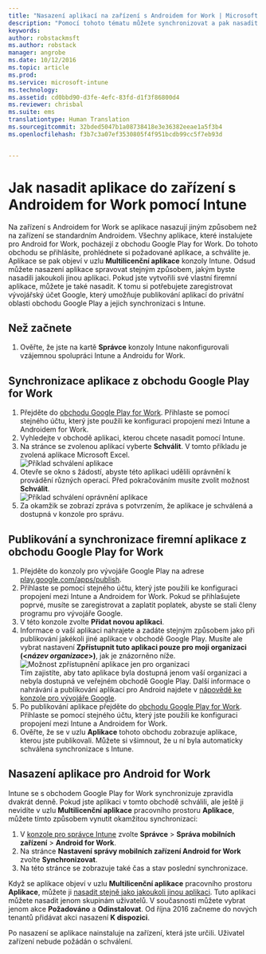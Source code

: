 ```yaml
---
title: "Nasazení aplikací na zařízení s Androidem for Work | Microsoft Intune"
description: "Pomocí tohoto tématu můžete synchronizovat a pak nasadit aplikaci do zařízení s Androidem for Work z obchodu Google Play for Work."
keywords: 
author: robstackmsft
ms.author: robstack
manager: angrobe
ms.date: 10/12/2016
ms.topic: article
ms.prod: 
ms.service: microsoft-intune
ms.technology: 
ms.assetid: cd0bbd90-d3fe-4efc-83fd-d1f3f86800d4
ms.reviewer: chrisbal
ms.suite: ems
translationtype: Human Translation
ms.sourcegitcommit: 32bded5047b1a08738418e3e36382eeae1a5f3b4
ms.openlocfilehash: f3b7c3a07ef3530805f4f951bcdb99cc5f7eb93d


---
```


# Jak nasadit aplikace do zařízení s Androidem for Work pomocí Intune

Na zařízení s Androidem for Work se aplikace nasazují jiným způsobem než na zařízení se standardním Androidem. Všechny aplikace, které instalujete pro Android for Work, pocházejí z obchodu Google Play for Work. Do tohoto obchodu se přihlásíte, prohlédnete si požadované aplikace, a schválíte je.
Aplikace se pak objeví v uzlu **Multilicenční aplikace** konzoly Intune. Odsud můžete nasazení aplikace spravovat stejným způsobem, jakým byste nasadili jakoukoli jinou aplikaci.
Pokud jste vytvořili své vlastní firemní aplikace, můžete je také nasadit. K tomu si potřebujete zaregistrovat vývojářský účet Google, který umožňuje publikování aplikací do privátní oblasti obchodu Google Play a jejich synchronizaci s Intune.

## Než začnete

1. Ověřte, že jste na kartě **Správce** konzoly Intune nakonfigurovali vzájemnou spolupráci Intune a Androidu for Work.

## Synchronizace aplikace z obchodu Google Play for Work


1. Přejděte do [obchodu Google Play for Work](https://play.google.com/work). Přihlaste se pomocí stejného účtu, který jste použili ke konfiguraci propojení mezi Intune a Androidem for Work.
2. Vyhledejte v obchodě aplikaci, kterou chcete nasadit pomocí Intune.
3. Na stránce se zvolenou aplikací vyberte **Schválit**. V tomto příkladu je zvolená aplikace Microsoft Excel.<br>
  ![Příklad schválení aplikace](/intune/deploy-use/media/approve.png)
4. Otevře se okno s žádostí, abyste této aplikaci udělili oprávnění k provádění různých operací. Před pokračováním musíte zvolit možnost **Schválit**.<br>
  ![Příklad schválení oprávnění aplikace](/intune/deploy-use/media/approve-app-permissions.png)
5. Za okamžik se zobrazí zpráva s potvrzením, že aplikace je schválená a dostupná v konzole pro správu. 

## Publikování a synchronizace firemní aplikace z obchodu Google Play for Work 

1. Přejděte do konzoly pro vývojáře Google Play na adrese [play.google.com/apps/publish](play.google.com/apps/publish).
2. Přihlaste se pomocí stejného účtu, který jste použili ke konfiguraci propojení mezi Intune a Androidem for Work. Pokud se přihlašujete poprvé, musíte se zaregistrovat a zaplatit poplatek, abyste se stali členy programu pro vývojáře Google.
3. V této konzole zvolte **Přidat novou aplikaci**.
4. Informace o vaší aplikaci nahrajete a zadáte stejným způsobem jako při publikování jakékoli jiné aplikace v obchodě Google Play. Musíte ale vybrat nastavení **Zpřístupnit tuto aplikaci pouze pro moji organizaci (<*název organizace*>)**, jak je znázorněno níže.<br>
  ![Možnost zpřístupnění aplikace jen pro organizaci](/intune/deploy-use/media/restrict.png)<br>
Tím zajistíte, aby tato aplikace byla dostupná jenom vaší organizaci a nebyla dostupná ve veřejném obchodě Google Play.
Další informace o nahrávání a publikování aplikací pro Android najdete v [nápovědě ke konzole pro vývojáře Google](https://support.google.com/googleplay/android-developer/answer/113469).
5. Po publikování aplikace přejděte do [obchodu Google Play for Work](https://play.google.com/work). Přihlaste se pomocí stejného účtu, který jste použili ke konfiguraci propojení mezi Intune a Androidem for Work. 
6. Ověřte, že se v uzlu **Aplikace** tohoto obchodu zobrazuje aplikace, kterou jste publikovali. Můžete si všimnout, že u ní byla automaticky schválena synchronizace s Intune.

## Nasazení aplikace pro Android for Work

Intune se s obchodem Google Play for Work synchronizuje zpravidla dvakrát denně. Pokud jste aplikaci v tomto obchodě schválili, ale ještě ji nevidíte v uzlu **Multilicenční aplikace** pracovního prostoru **Aplikace**, můžete tímto způsobem vynutit okamžitou synchronizaci:

1. V [konzole pro správce Intune](https://manage.microsoft.com) zvolte **Správce** > **Správa mobilních zařízení** > **Android for Work**.
2. Na stránce **Nastavení správy mobilních zařízení Android for Work** zvolte **Synchronizovat**.
3. Na této stránce se zobrazuje také čas a stav poslední synchronizace.

Když se aplikace objeví v uzlu **Multilicenční aplikace** pracovního prostoru **Aplikace**, můžete ji [nasadit stejně jako jakoukoli jinou aplikaci](deploy-apps-in-microsoft-intune.md). Tuto aplikaci můžete nasadit jenom skupinám uživatelů. V současnosti můžete vybrat jenom akce **Požadováno** a **Odinstalovat**. Od října 2016 začneme do nových tenantů přidávat akci nasazení **K dispozici**. 

Po nasazení se aplikace nainstaluje na zařízení, která jste určili. Uživatel zařízení nebude požádán o schválení.



<!--HONumber=Oct16_HO2-->



